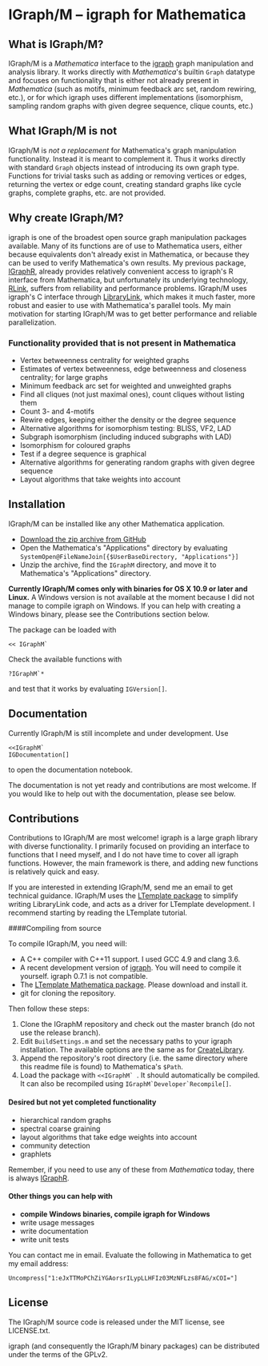 # IGraph/M – igraph for Mathematica

## What is IGraph/M?

IGraph/M is a *Mathematica* interface to the [igraph](http://igraph.org/) graph manipulation and analysis library.  It works directly with *Mathematica*'s builtin `Graph` datatype and focuses on functionality that is either not already present in *Mathematica* (such as motifs, minimum feedback arc set, random rewiring, etc.), or for which igraph uses different implementations (isomorphism, sampling random graphs with given degree sequence, clique counts, etc.)

## What IGraph/M is not

IGraph/M is *not a replacement* for Mathematica's graph manipulation functionality.  Instead it is meant to complement it.  Thus it works directly with standard `Graph` objects instead of introducing its own graph type.  Functions for trivial tasks such as adding or removing vertices or edges, returning the vertex or edge count, creating standard graphs like cycle graphs, complete graphs, etc. are not provided.

## Why create IGraph/M?

igraph is one of the broadest open source graph manipulation packages available.  Many of its functions are of use to Mathematica users, either because equivalents don't already exist in Mathematica, or because they can be used to verify Mathematica's own results.  My previous package, [IGraphR][2], already provides relatively convenient access to igraph's R interface from Mathematica, but unfortunately its underlying technology, [RLink](http://reference.wolfram.com/language/RLink/guide/RLink.html), suffers from reliability and performance problems.  IGraph/M uses igraph's C interface through [LibraryLink](http://reference.wolfram.com/language/LibraryLink/tutorial/Overview.html), which makes it much faster, more robust and easier to use with Mathematica's parallel tools.  My main motivation for starting IGraph/M was to get better performance and reliable parallelization.

### Functionality provided that is not present in Mathematica

 - Vertex betweenness centrality for weighted graphs
 - Estimates of vertex betweenness, edge betweenness and closeness centrality; for large graphs
 - Minimum feedback arc set for weighted and unweighted graphs
 - Find all cliques (not just maximal ones), count cliques without listing them
 - Count 3- and 4-motifs
 - Rewire edges, keeping either the density or the degree sequence
 - Alternative algorithms for isomorphism testing: BLISS, VF2, LAD
 - Subgraph isomorphism (including induced subgraphs with LAD)
 - Isomorphism for coloured graphs
 - Test if a degree sequence is graphical
 - Alternative algorithms for generating random graphs with given degree sequence
 - Layout algorithms that take weights into account

## Installation

IGraph/M can be installed like any other Mathematica application.

 - [Download the zip archive from GitHub](https://github.com/szhorvat/IGraphM/releases)
 - Open the Mathematica's "Applications" directory by evaluating `SystemOpen@FileNameJoin[{$UserBaseDirectory, "Applications"}]`
 - Unzip the archive, find the `IGraphM` directory, and move it to Mathematica's "Applications" directory.

**Currently IGraph/M comes only with binaries for OS X 10.9 or later and Linux.**  A Windows version is not available at the moment because I did not manage to compile igraph on Windows.  If you can help with creating a Windows binary, please see the Contributions section below.

The package can be loaded with

    << IGraphM`

Check the available functions with

    ?IGraphM`*

and test that it works by evaluating `IGVersion[]`.

## Documentation

Currently IGraph/M is still incomplete and under development.  Use

    <<IGraphM`
    IGDocumentation[]
    
to open the documentation notebook.

The documentation is not yet ready and contributions are most welcome.  If you would like to help out with the documentation, please see below.

## Contributions

Contributions to IGraph/M are most welcome!  igraph is a large graph library with diverse functionality.  I primarily focused on providing an interface to functions that I need myself, and I do not have time to cover all igraph functions.  However, the main framework is there, and adding new functions is relatively quick and easy.

If you are interested in extending IGraph/M, send me an email to get technical guidance.  IGraph/M uses the [LTemplate package][1] to simplify writing LibraryLink code, and acts as a driver for LTemplate development.  I recommend starting by reading the LTemplate tutorial.

####Compiling from source

To compile IGraph/M, you need will:

 - A C++ compiler with C++11 support.  I used GCC 4.9 and clang 3.6.
 - A recent development version of [igraph](https://github.com/igraph/igraph). You will need to compile it yourself. igraph 0.7.1 is not compatible.
 - The [LTemplate Mathematica package][1].  Please download and install it.
 - git for cloning the repository.

Then follow these steps:

 1. Clone the IGraphM repository and check out the master branch (do not use the release branch).  
 2. Edit `BuildSettings.m` and set the necessary paths to your igraph installation.  The available options are the same as for [CreateLibrary](http://reference.wolfram.com/language/CCompilerDriver/ref/CreateLibrary.html).
 3. Append the repository's root directory (i.e. the same directory where this readme file is found) to Mathematica's `$Path`.
 4. Load the package with ``<<IGraphM` ``.  It should automatically be compiled. It can also be recompiled using ``IGraphM`Developer`Recompile[]``.


#### Desired but not yet completed functionality

 - hierarchical random graphs
 - spectral coarse graining
 - layout algorithms that take edge weights into account
 - community detection
 - graphlets

Remember, if you need to use any of these from *Mathematica* today, there is always [IGraphR][2].

#### Other things you can help with

 - **compile Windows binaries, compile igraph for Windows**
 - write usage messages
 - write documentation
 - write unit tests

You can contact me in email.  Evaluate the following in Mathematica to get my email address:

    Uncompress["1:eJxTTMoPChZiYGAorsrILypLLHFIz03MzNFLzs8FAG/xCOI="]

## License

The IGraph/M source code is released under the MIT license, see LICENSE.txt.

igraph (and consequently the IGraph/M binary packages) can be distributed under the terms of the GPLv2.

 [1]: https://bitbucket.org/szhorvat/ltemplate
 [2]: http://szhorvat.net/pelican/using-igraph-from-mathematica.html
